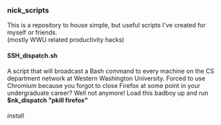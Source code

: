 ### nick_scripts
This is a repository to house simple, but useful scripts I've created for myself or friends.   
(mostly WWU related productivity hacks)



#### SSH_dispatch.sh
A script that will broadcast a Bash command to every machine on the CS department network at Western Washington University. Forced to use Chromium because you forgot to close Firefox at some point in your undergraduate career? Well not anymore! 
Load this badboy up and run __$nk_dispatch "pkill firefox"__  
###### install

